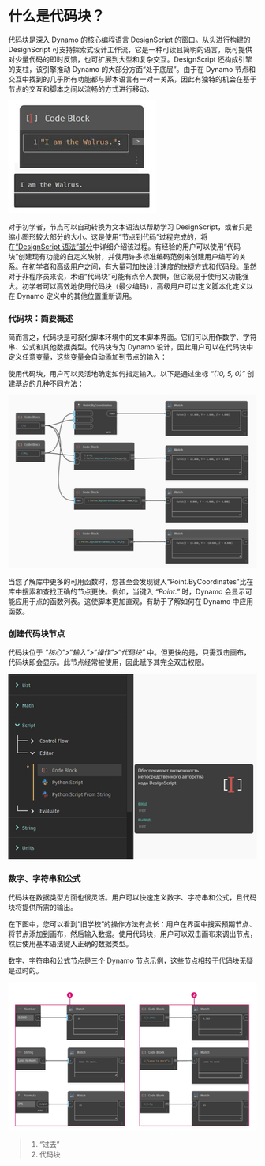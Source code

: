 # 什么是代码块？

代码块是深入 Dynamo 的核心编程语言 DesignScript 的窗口。从头进行构建的 DesignScript 可支持探索式设计工作流，它是一种可读且简明的语言，既可提供对少量代码的即时反馈，也可扩展到大型和复杂交互。DesignScript 还构成引擎的支柱，该引擎推动 Dynamo 的大部分方面“处于底层”。由于在 Dynamo 节点和交互中找到的几乎所有功能都与脚本语言有一对一关系，因此有独特的机会在基于节点的交互和脚本之间以流畅的方式进行移动。 

![](../images/8-1/1/codeblock.jpg)

对于初学者，节点可以自动转换为文本语法以帮助学习 DesignScript，或者只是缩小图形较大部分的大小。这是使用“节点到代码”过程完成的，将在[“DesignScript 语法”部分](7-2\_design-script-syntax.md)中详细介绍该过程。有经验的用户可以使用“代码块”创建现有功能的自定义映射，并使用许多标准编码范例来创建用户编写的关系。在初学者和高级用户之间，有大量可加快设计速度的快捷方式和代码段。虽然对于非程序员来说，术语“代码块”可能有点令人畏惧，但它既易于使用又功能强大。初学者可以高效地使用代码块（最少编码），高级用户可以定义脚本化定义以在 Dynamo 定义中的其他位置重新调用。

### 代码块：简要概述 

简而言之，代码块是可视化脚本环境中的文本脚本界面。它们可以用作数字、字符串、公式和其他数据类型。代码块专为 Dynamo 设计，因此用户可以在代码块中定义任意变量，这些变量会自动添加到节点的输入：

使用代码块，用户可以灵活地确定如何指定输入。以下是通过坐标 _“(10, 5, 0)”_ 创建基点的几种不同方法：

![](../images/8-1/1/codeblockbriefoverview.jpg)

当您了解库中更多的可用函数时，您甚至会发现键入“Point.ByCoordinates”比在库中搜索和查找正确的节点更快。例如，当键入 _“Point.”_ 时，Dynamo 会显示可能应用于点的函数列表。这使脚本更加直观，有助于了解如何在 Dynamo 中应用函数。

### 创建代码块节点

代码块位于 _“核心”>“输入”>“操作”>“代码块”_ 中。但更快的是，只需双击画布，代码块即会显示。此节点经常被使用，因此赋予其完全双击权限。

![](../images/8-1/1/creatingcodeblocknodes.jpg)

### 数字、字符串和公式

代码块在数据类型方面也很灵活。用户可以快速定义数字、字符串和公式，且代码块将提供所需的输出。

在下图中，您可以看到“旧学校”的操作方法有点长：用户在界面中搜索预期节点、将节点添加到画布，然后输入数据。使用代码块，用户可以双击画布来调出节点，然后使用基本语法键入正确的数据类型。

数字、字符串和公式节点是三个 Dynamo 节点示例，这些节点相较于代码块无疑是过时的。

![](../images/8-1/1/oldschoolvscodeblocksnodes.jpg)

> 1. “过去”
> 2. 代码块

